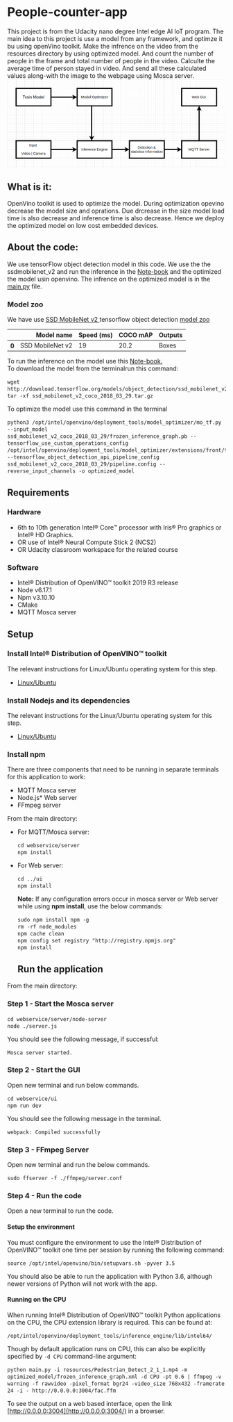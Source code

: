 # People-counter-app
This project is from the Udacity nano degree Intel edge AI IoT program. The main idea to this project is use a model from any framework, and optimze it bu using openVino toolkit. Make the infrence on the video from the resources directory by using optimized model. And count the number of people in the frame and total number of people in the video. Calculte the average time of person stayed in video. And send all these calculated values along-with the image to the webpage using Mosca server.
![Arch](./resources/peopl_counter_design_block.png)
## What is it:
OpenVino toolkit is used to optimize the model. During optimization opevino decrease the model size and oprations. Due drcrease in the size model load time is also decrease and inference time is also decrease. Hence we deploy the optimized model on low cost embedded devices.
## About the code:
We use tensorFlow object detection model in this code. We use the the ssdmobilenet_v2 and run the inference in the 
[Note-book](https://github.com/tensorflow/models/blob/master/research/object_detection/colab_tutorials/inference_from_saved_model_tf2_colab.ipynb) 
and the optimized the model usin openvino. The infrence on the optimized model is in the 
[main.py](https://github.com/Abdulrehmanghani/People-counter-app/blob/main/main.py) file.

### Model zoo
We have use [SSD MobileNet v2 ](http://download.tensorflow.org/models/object_detection/ssd_mobilenet_v2_coco_2018_03_29.tar.gz) tensorflow object detection [model zoo](https://github.com/tensorflow/models/blob/master/research/object_detection/g3doc/tf2_detection_zoo.md)

<table>
  <thead>
    <tr style="text-align: right;">
      <th></th>
      <th>Model name</th>
      <th>Speed (ms)</th>
      <th>COCO mAP</th>
      <th>Outputs</th>
    </tr>
  </thead>
  <tbody>
    <tr>
      <th>0</th>
      <td>SSD MobileNet v2</td>
      <td>19</td>
      <td>20.2</td>
      <td>Boxes</td> 
    </tr>
  </tbody>      
</table>

  To run the inference on the model use this [Note-book.](https://github.com/Abdulrehmanghani/People-counter-app/blob/main/inference_from_saved_model_tf2_colab.ipynb)</br>
  To download the model from the terminalrun this command:
  ```
  wget http://download.tensorflow.org/models/object_detection/ssd_mobilenet_v2_coco_2018_03_29.tar.gz
tar -xf ssd_mobilenet_v2_coco_2018_03_29.tar.gz
```
To optimize the model use this command in the terminal</br>  
  ```
python3 /opt/intel/openvino/deployment_tools/model_optimizer/mo_tf.py --input_model ssd_mobilenet_v2_coco_2018_03_29/frozen_inference_graph.pb --tensorflow_use_custom_operations_config /opt/intel/openvino/deployment_tools/model_optimizer/extensions/front/tf/ssd_v2_support.json --tensorflow_object_detection_api_pipeline_config ssd_mobilenet_v2_coco_2018_03_29/pipeline.config --reverse_input_channels -o optimized_model
  ```

## Requirements

### Hardware

* 6th to 10th generation Intel® Core™ processor with Iris® Pro graphics or Intel® HD Graphics.
* OR use of Intel® Neural Compute Stick 2 (NCS2)
* OR Udacity classroom workspace for the related course

### Software

*   Intel® Distribution of OpenVINO™ toolkit 2019 R3 release
*   Node v6.17.1
*   Npm v3.10.10
*   CMake
*   MQTT Mosca server
  
        
## Setup

### Install Intel® Distribution of OpenVINO™ toolkit

The relevant instructions for Linux/Ubuntu operating system for this step.

- [Linux/Ubuntu](./linux-setup.md)

### Install Nodejs and its dependencies

The relevant instructions for the Linux/Ubuntu operating system for this step.

- [Linux/Ubuntu](./linux-setup.md)

### Install npm

There are three components that need to be running in separate terminals for this application to work:

-   MQTT Mosca server 
-   Node.js* Web server
-   FFmpeg server
     
From the main directory:

* For MQTT/Mosca server:
   ```
   cd webservice/server
   npm install
   ```

* For Web server:
  ```
  cd ../ui
  npm install
  ```
  **Note:** If any configuration errors occur in mosca server or Web server while using **npm install**, use the below commands:
   ```
   sudo npm install npm -g 
   rm -rf node_modules
   npm cache clean
   npm config set registry "http://registry.npmjs.org"
   npm install
   ```
   ## Run the application

From the main directory:

### Step 1 - Start the Mosca server

```
cd webservice/server/node-server
node ./server.js
```

You should see the following message, if successful:
```
Mosca server started.
```

### Step 2 - Start the GUI

Open new terminal and run below commands.
```
cd webservice/ui
npm run dev
```

You should see the following message in the terminal.
```
webpack: Compiled successfully
```

### Step 3 - FFmpeg Server

Open new terminal and run the below commands.
```
sudo ffserver -f ./ffmpeg/server.conf
```

### Step 4 - Run the code

Open a new terminal to run the code. 

#### Setup the environment

You must configure the environment to use the Intel® Distribution of OpenVINO™ toolkit one time per session by running the following command:
```
source /opt/intel/openvino/bin/setupvars.sh -pyver 3.5
```

You should also be able to run the application with Python 3.6, although newer versions of Python will not work with the app.

#### Running on the CPU

When running Intel® Distribution of OpenVINO™ toolkit Python applications on the CPU, the CPU extension library is required. This can be found at: 

```
/opt/intel/openvino/deployment_tools/inference_engine/lib/intel64/
```

Though by default application runs on CPU, this can also be explicitly specified by ```-d CPU``` command-line argument:

```
python main.py -i resources/Pedestrian_Detect_2_1_1.mp4 -m optimized_model/frozen_inference_graph.xml -d CPU -pt 0.6 | ffmpeg -v warning -f rawvideo -pixel_format bgr24 -video_size 768x432 -framerate 24 -i - http://0.0.0.0:3004/fac.ffm
```
To see the output on a web based interface, open the link [http://0.0.0.0:3004](http://0.0.0.0:3004/) in a browser.

